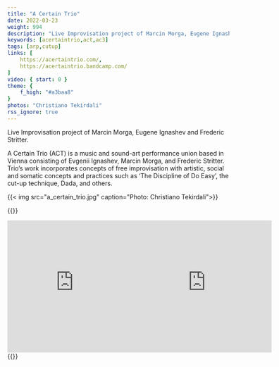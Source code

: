 ```yaml
---
title: "A Certain Trio"
date: 2022-03-23
weight: 994
description: "Live Improvisation project of Marcin Morga, Eugene Ignashev and Frederic Stritter"
keywords: [acertaintrio,act,ac3]
tags: [arp,cutup]
links: [
    https://acertaintrio.com/,
    https://acertaintrio.bandcamp.com/
]
video: { start: 0 }
theme: {
    f_high: "#a3baa8"
}
photos: "Christiano Tekirdali"
rss_ignore: true
---
```

Live Improvisation project of Marcin Morga, Eugene Ignashev and Frederic Stritter.

A Certain Trio (ACT) is a music and sound-art performance union based in Vienna consisting of Evgenii Ignashev, Marcin Morga, and Frederic Stritter. Trio’s work incorporates concepts of free improvisation with artistic, social and somatic concepts and practices such as ‘The Discipline of Do Easy’, the cut-up technique, Dada, and others.

{{< img src="a_certain_trio.jpg" caption="Photo: Christiano Tekirdali">}}

{{<html>}}
<div style="display:flex;justify-content: space-between;">
<iframe style="border: 0; width: 350px; height: 300px;" src="https://bandcamp.com/EmbeddedPlayer/track=1593118165/size=large/bgcol=ffffff/linkcol=0687f5/tracklist=false/transparent=true/" seamless><a href="https://acertaintrio.bandcamp.com/track/pipe-dream">Pipe Dream by A Certain Trio (ACT)</a></iframe>
<br>
<br>
<iframe style="width: 440px; height: 300px;" src="https://open.spotify.com/embed/artist/3Q1S7rX8jXRFiWdqTVgxN2?utm_source=generator" width="100%" height="380" frameBorder="0" allowfullscreen="" allow="autoplay; clipboard-write; encrypted-media; fullscreen; picture-in-picture" loading="lazy"></iframe>
</div>
{{</html>}}
